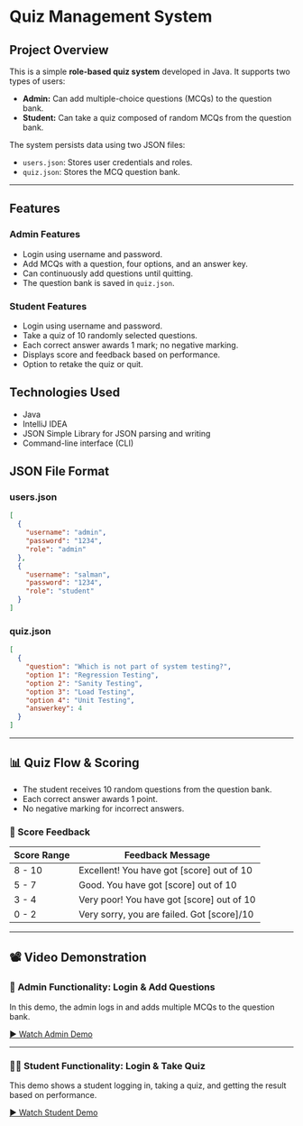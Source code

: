 # Quiz Management System

## Project Overview
This is a simple **role-based quiz system** developed in Java. It supports two types of users:

- **Admin:** Can add multiple-choice questions (MCQs) to the question bank.
- **Student:** Can take a quiz composed of random MCQs from the question bank.

The system persists data using two JSON files:
- `users.json`: Stores user credentials and roles.
- `quiz.json`: Stores the MCQ question bank.

---

## Features

### Admin Features
- Login using username and password.
- Add MCQs with a question, four options, and an answer key.
- Can continuously add questions until quitting.
- The question bank is saved in `quiz.json`.

### Student Features
- Login using username and password.
- Take a quiz of 10 randomly selected questions.
- Each correct answer awards 1 mark; no negative marking.
- Displays score and feedback based on performance.
- Option to retake the quiz or quit.

## Technologies Used
- Java
- IntelliJ IDEA
- JSON Simple Library for JSON parsing and writing
- Command-line interface (CLI)

## JSON File Format

### users.json

```json
[
  {
    "username": "admin",
    "password": "1234",
    "role": "admin"
  },
  {
    "username": "salman",
    "password": "1234",
    "role": "student"
  }
]
```

### quiz.json

```json
[
  {
    "question": "Which is not part of system testing?",
    "option 1": "Regression Testing",
    "option 2": "Sanity Testing",
    "option 3": "Load Testing",
    "option 4": "Unit Testing",
    "answerkey": 4
  }
]
```


---

## 📊 Quiz Flow & Scoring

- The student receives 10 random questions from the question bank.
- Each correct answer awards 1 point.
- No negative marking for incorrect answers.

### 🧮 Score Feedback

| Score Range | Feedback Message                            |
|-------------|---------------------------------------------|
| 8 - 10      | Excellent! You have got [score] out of 10   |
| 5 - 7       | Good. You have got [score] out of 10        |
| 3 - 4       | Very poor! You have got [score] out of 10   |
| 0 - 2       | Very sorry, you are failed. Got [score]/10  |

---

## 📽️ Video Demonstration

### 🔐 Admin Functionality: Login & Add Questions

In this demo, the admin logs in and adds multiple MCQs to the question bank.

[▶️ Watch Admin Demo](https://github.com/abhishek11das/quiz-management-system-java/blob/9591bde507c66cb46e90f12b9f14fed579e83140/Admin.mp4)

---

### 🧑‍🎓 Student Functionality: Login & Take Quiz

This demo shows a student logging in, taking a quiz, and getting the result based on performance.

[▶️ Watch Student Demo](PASTE_YOUR_STUDENT_VIDEO_LINK_HERE)
